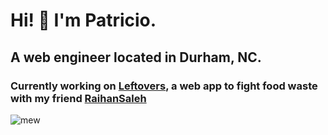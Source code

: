 # Hi! 👋 I'm Patricio.
## A web engineer located in Durham, NC. 
### Currently working on [Leftovers](https://www.leftovers.love/), a web app to fight food waste with my friend [RaihanSaleh](https://github.com/RaihanSaleh)


<!--
**patgarcia/patgarcia** is a ✨ _special_ ✨ repository because its `README.md` (this file) appears on your GitHub profile.

Here are some ideas to get you started:

- 🔭 I’m currently working on ...
- 🌱 I’m currently learning ...
- 👯 I’m looking to collaborate on ...
- 🤔 I’m looking for help with ...
- 💬 Ask me about ...
- 📫 How to reach me: ...
- 😄 Pronouns: ...
- ⚡ Fun fact: ...
-->

![mew](https://github.githubassets.com/images/mona-whisper.gif)
